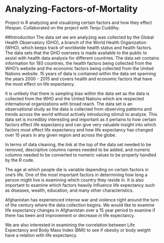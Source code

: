 # Analyzing-Factors-of-Mortality
Project in R analyzing and visualizing certain factors and how they effect lifespan. Collaborated on the project with Tenju Cuddihy.


##Introduction
The data set we are analyzing was collected by the Global Health Observatory (GHO), a branch of the World Health Organization (WHO), which keeps track of worldwide health status and health factors. The data sets that the GHO oversees is made available to the public to assist with health data analysis for different countries. The data set contains information for 193 countries, the health factors being collected from the WHO’s website and the economic factors being collected from the United Nations website. 15 years of data is contained within the data set spanning the years 2000 - 2015 and covers health and economic factors that have the most effect on life expectancy.

It is unlikely that there is sampling bias within the data set as the data is collected from the WHO and the United Nations which are respected international organizations with broad reach. The data set is an observational study as the data is collected from observing patterns and trends across the world without actively introducing stimuli to analyze. This data set is incredibly interesting and important as it pertains to how certain factors effect life expectancy and can give very valuable insight into which factors most effect life expectancy and how life expectancy has changed over 15 years in any given region and across the globe.

In terms of data cleaning, the link at the top of the data set needed to be removed, descriptive columns names needed to be added, and numeric columns needed to be converted to numeric values to be properly handled by the R code.

The age at which people die is variable depending on certain factors in one’s life. One of the most important factors in determining how long a person might live is examining which country they reside in. It is also important to examine which factors heavily influence life expectancy such as diseases, wealth, education, and many other characteristics.

Afghanistan has experienced intense war and violence right around the turn of the century where the data collection begins. We would like to examine life expectancy changes in Afghanistan over a 15 year period to examine if there has been and improvement or decrease in life expectancy.

We are also interested in examining the correlation between Life Expectancy and Body Mass Index (BMI) to see if obesity or body weight have a relation with life expectancy.
